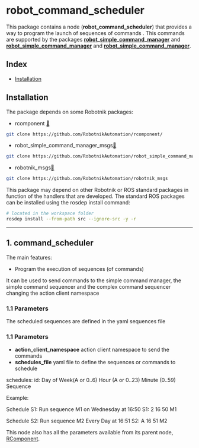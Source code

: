 # robot_command_scheduler

This package contains a node (**robot_command_scheduler**) that provides a way to program the launch of sequences of commands . This commands are supported by the packages [**robot_simple_command_manager**](https://github.com/RobotnikAutomation/robot_simple_command_manager/) and [**robot_simple_command_manager**](https://github.com/RobotnikAutomation/robot_simple_command_sequencer/) and [**robot_simple_command_manager**](https://github.com/RobotnikAutomation/robot_complex_command_sequencer/).

## Index

- [Installation](#Installation)

## Installation

The package depends on some Robotnik packages:

- rcomponent [🔗](https://github.com/RobotnikAutomation/rcomponent/)

```bash
git clone https://github.com/RobotnikAutomation/rcomponent/
```

- robot_simple_command_manager_msgs[🔗](https://github.com/RobotnikAutomation/robot_simple_command_manager_msgs)

```bash
git clone https://github.com/RobotnikAutomation/robot_simple_command_manager_msgs
```

- robotnik_msgs[🔗](https://github.com/RobotnikAutomation/robotnik_msgs)

```bash
git clone https://github.com/RobotnikAutomation/robotnik_msgs
```


This package may depend on other Robotnik or ROS standard packages in function of the handlers that are developed. The standard ROS packages can be installed using the rosdep install command:

```bash
# located in the workspace folder
rosdep install --from-path src --ignore-src -y -r
```

---

## 1. command_scheduler

The main features:

* Program the execution of sequences (of commands)

It can be used to send commands to the simple command manager, the simple command sequencer and the complex command sequencer changing the action client namespace
### 1.1 Parameters
The scheduled sequences are defined in the yaml sequences file

### 1.1 Parameters

- **action_client_namespace** action client namespace to send the commands
- **schedules_file** yaml file to define the sequences or commands to schedule

schedules:
id: Day of Week(A or 0..6) Hour (A or 0..23) Minute (0..59) Sequence

 Example:
   
 Schedule S1: Run sequence M1 on Wednesday at 16:50
  S1: 2 16 50 M1

 Schedule S2: Run sequence M2 Every Day at 16:51
  S2: A 16 51 M2


This node also has all the parameters available from its parent node, [RComponent](https://github.com/RobotnikAutomation/rcomponent/blob/master/src/rcomponent/rcomponent.py).

